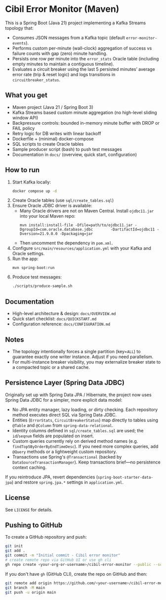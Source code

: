 # Cibil Error Monitor (Maven)

This is a Spring Boot (Java 21) project implementing a Kafka Streams topology that:
- Consumes JSON messages from a Kafka topic (default `error-monitor-events`).
- Performs custom per-minute (wall-clock) aggregation of success vs failure counts with gap (zero) minute handling.
- Persists one row per minute into the `error_stats` Oracle table (including empty minutes to maintain a contiguous timeline).
- Evaluates a circuit breaker using the last 5 persisted minutes’ average error rate (trip & reset logic) and logs transitions in `circuitbreaker_status`.

## What you get
- Maven project (Java 21 / Spring Boot 3)
- Kafka Streams based custom minute aggregation (no high-level sliding window API)
- Backpressure controls: bounded in-memory minute buffer with DROP or FAIL policy
- Retry logic for DB writes with linear backoff
- Dockerfile + (minimal) docker-compose
- SQL scripts to create Oracle tables
- Sample producer script (bash) to push test messages
- Documentation in `docs/` (overview, quick start, configuration)

## How to run
1. Start Kafka locally:
   ```bash
   docker compose up -d
   ```
2. Create Oracle tables (use `sql/create_tables.sql`)
3. Ensure Oracle JDBC driver is available:
   - Many Oracle drivers are not on Maven Central. Install `ojdbc11.jar` into your local Maven repo:
     ```
     mvn install:install-file -Dfile=path/to/ojdbc11.jar -DgroupId=com.oracle.database.jdbc        -DartifactId=ojdbc11 -Dversion=21.9.0.0 -Dpackaging=jar
     ```
   - Then uncomment the dependency in `pom.xml`.
4. Configure `src/main/resources/application.yml` with your Kafka and Oracle settings.
5. Run the app:
   ```
   mvn spring-boot:run
   ```
6. Produce test messages:
   ```bash
   ./scripts/produce-sample.sh
   ```

## Documentation
- High-level architecture & design: `docs/OVERVIEW.md`
- Quick start checklist: `docs/QUICKSTART.md`
- Configuration reference: `docs/CONFIGURATION.md`

## Notes
- The topology intentionally forces a single partition (key=`ALL`) to guarantee exactly one writer instance. Adjust if you need parallelism.
- For multi-instance breaker visibility, you may externalize breaker state to a compacted topic or a shared cache.

## Persistence Layer (Spring Data JDBC)
Originally set up with Spring Data JPA / Hibernate, the project now uses Spring Data JDBC for a simpler, more explicit data model:
- No JPA entity manager, lazy loading, or dirty checking. Each repository method executes direct SQL via Spring Data JDBC.
- Entities (`ErrorStats`, `CircuitBreakerStatus`) map directly to tables using `@Table` and `@Column` from `spring-data-relational`.
- Identity columns defined in `sql/create_tables.sql` are used; the `id`/`seqnum` fields are populated on insert.
- Custom queries currently rely on derived method names (e.g. `findTop5ByOrderByEndTimeDesc`). If you need more complex queries, add `@Query` methods or a lightweight custom repository.
- Transactions use Spring's `@Transactional` (backed by `DataSourceTransactionManager`). Keep transactions brief—no persistence context caching.

If you reintroduce JPA, revert dependencies (`spring-boot-starter-data-jpa`) and restore `spring.jpa.*` settings in `application.yml`.

## License
See `LICENSE` for details.


## Pushing to GitHub

To create a GitHub repository and push:

```bash
git init
git add .
git commit -m "Initial commit - Cibil error monitor"
# create remote repo via GitHub UI or use gh cli
gh repo create <your-org-or-username>/cibil-error-monitor --public --source=. --remote=origin --push
```

If you don't have `gh` (GitHub CLI), create the repo on GitHub and then:

```bash
git remote add origin https://github.com/<your-username>/cibil-error-monitor.git
git branch -M main
git push -u origin main
```
